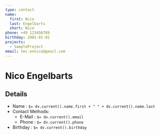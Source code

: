 ```yaml
---
type: contact
name:
  first: Nico
  last: Engelbarts
  short: Nico
phone: +49 123456789
birthday: 2001-01-01
projects:
  - SampleProject
email: tec.ennico@gmail.com
---
```

# Nico Engelbarts


## Details

- Name : `$= dv.current().name.first + " " + dv.current().name.last`
- Contact Methods:
	- E-Mail : `$= dv.current().email`
	- Phone : `$= dv.current().phone`
- Birthday : `$= dv.current().birthday`
